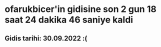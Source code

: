 # ofarukbicer'in gidisine son 2 gun 18 saat 24 dakika 46 saniye kaldi

## Gidis tarihi: 30.09.2022 :(